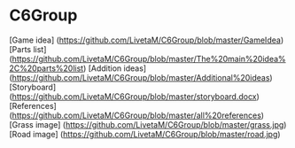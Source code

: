# C6Group
[Game idea] (https://github.com/LivetaM/C6Group/blob/master/GameIdea)
[Parts list] (https://github.com/LivetaM/C6Group/blob/master/The%20main%20idea%2C%20parts%20list)
[Addition ideas] (https://github.com/LivetaM/C6Group/blob/master/Additional%20ideas)
[Storyboard] (https://github.com/LivetaM/C6Group/blob/master/storyboard.docx)
[References] (https://github.com/LivetaM/C6Group/blob/master/all%20references)
[Grass image] (https://github.com/LivetaM/C6Group/blob/master/grass.jpg)
[Road image] (https://github.com/LivetaM/C6Group/blob/master/road.jpg)
